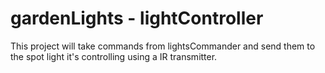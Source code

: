 # gardenLights - lightController
This project will take commands from lightsCommander and send them to the 
spot light it's controlling using a IR transmitter.